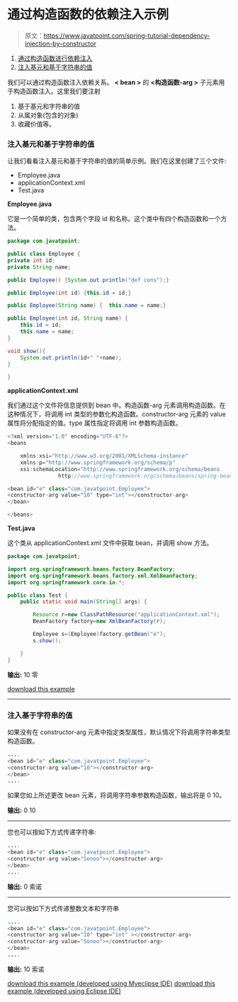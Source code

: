# 通过构造函数的依赖注入示例

> 原文：<https://www.javatpoint.com/spring-tutorial-dependency-injection-by-constructor>

1.  [通过构造函数进行依赖注入](#)
2.  [注入基元和基于字符串的值](#ips)

我们可以通过构造函数注入依赖关系。 **< bean >** 的 **<构造函数-arg >** 子元素用于构造函数注入。这里我们要注射

1.  基于基元和字符串的值
2.  从属对象(包含的对象)
3.  收藏价值等。

### 注入基元和基于字符串的值

让我们看看注入基元和基于字符串的值的简单示例。我们在这里创建了三个文件:

*   Employee.java
*   applicationContext.xml
*   Test.java

**Employee.java**

它是一个简单的类，包含两个字段 id 和名称。这个类中有四个构造函数和一个方法。

```java
package com.javatpoint;

public class Employee {
private int id;
private String name;

public Employee() {System.out.println("def cons");}

public Employee(int id) {this.id = id;}

public Employee(String name) {	this.name = name;}

public Employee(int id, String name) {
	this.id = id;
	this.name = name;
}

void show(){
	System.out.println(id+" "+name);
}

}

```

**applicationContext.xml**

我们通过这个文件将信息提供到 bean 中。构造函数-arg 元素调用构造函数。在这种情况下，将调用 int 类型的参数化构造函数。constructor-arg 元素的 value 属性将分配指定的值。type 属性指定将调用 int 参数构造函数。

```java
<?xml version="1.0" encoding="UTF-8"?>
<beans

	xmlns:xsi="http://www.w3.org/2001/XMLSchema-instance"
	xmlns:p="http://www.springframework.org/schema/p"
	xsi:schemaLocation="http://www.springframework.org/schema/beans
                http://www.springframework.org/schema/beans/spring-beans-3.0.xsd">

<bean id="e" class="com.javatpoint.Employee">
<constructor-arg value="10" type="int"></constructor-arg>
</bean>

</beans>

```

**Test.java**

这个类从 applicationContext.xml 文件中获取 bean，并调用 show 方法。

```java
package com.javatpoint;

import org.springframework.beans.factory.BeanFactory;
import org.springframework.beans.factory.xml.XmlBeanFactory;
import org.springframework.core.io.*;

public class Test {
	public static void main(String[] args) {

		Resource r=new ClassPathResource("applicationContext.xml");
		BeanFactory factory=new XmlBeanFactory(r);

		Employee s=(Employee)factory.getBean("e");
		s.show();

	}
}

```

**输出:** 10 零

[download this example](https://static.javatpoint.com/src/sp/dicons.zip)

* * *

### 注入基于字符串的值

如果没有在 constructor-arg 元素中指定类型属性，默认情况下将调用字符串类型构造函数。

```java
....
<bean id="e" class="com.javatpoint.Employee">
<constructor-arg value="10"></constructor-arg>
</bean>
....

```

如果您如上所述更改 bean 元素，将调用字符串参数构造函数，输出将是 0 10。

**输出:** 0 10

* * *

您也可以按如下方式传递字符串:

```java
....
<bean id="e" class="com.javatpoint.Employee">
<constructor-arg value="Sonoo"></constructor-arg>
</bean>
....

```

**输出:** 0 索诺

* * *

您可以按如下方式传递整数文本和字符串

```java
....
<bean id="e" class="com.javatpoint.Employee">
<constructor-arg value="10" type="int" ></constructor-arg>
<constructor-arg value="Sonoo"></constructor-arg>
</bean>
....

```

**输出:** 10 索诺

[download this example (developed using Myeclipse IDE)](https://static.javatpoint.com/src/sp/dicons.zip)
[download this example (developed using Eclipse IDE)](https://static.javatpoint.com/src/sp/eclipse/dicons.zip)